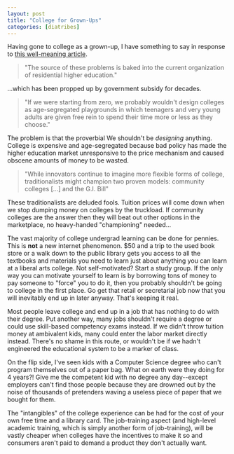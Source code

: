 ```yaml
---
layout: post
title: "College for Grown-Ups"
categories: [diatribes]
---
```

Having gone to college as a grown-up, I have something to say in response to [this well-meaning article](https://www.nytimes.com/2014/12/12/opinion/college-for-grown-ups.html).

> "The source of these problems is baked into the current organization of residential higher education."

...which has been propped up by government subsidy for decades.

> "If we were starting from zero, we probably wouldn't design colleges as age-segregated playgrounds in which teenagers and very young adults are given free rein to spend their time more or less as they choose."

The problem is that the proverbial We shouldn't be _designing_ anything. College is expensive and age-segregated because bad policy has made the higher education market unresponsive to the price mechanism and caused obscene amounts of money to be wasted.

> "While innovators continue to imagine more flexible forms of college, traditionalists might champion two proven models: community colleges [...] and the G.I. Bill"

These traditionalists are deluded fools. Tuition prices will come down when we stop dumping money on colleges by the truckload. If community colleges are the answer then they will beat out other options in the marketplace, no heavy-handed "championing" needed...

The vast majority of college undergrad learning can be done for pennies. This is **not** a new internet phenomenon. $50 and a trip to the used book store or a walk down to the public library gets you access to all the textbooks and materials you need to learn just about anything you can learn at a liberal arts college. Not self-motivated? Start a study group. If the only way you can motivate yourself to learn is by borrowing tons of money to pay someone to "force" you to do it, then you probably shouldn't be going to college in the first place. Go get that retail or secretarial job now that you will inevitably end up in later anyway. That's keeping it real.

Most people leave college and end up in a job that has nothing to do with their degree. Put another way, many jobs shouldn't require a degree or could use skill-based competency exams instead. If we didn't throw tuition money at ambivalent kids, many could enter the labor market directly instead. There's no shame in this route, or wouldn't be if we hadn't engineered the educational system to be a marker of class.

On the flip side, I've seen kids with a Computer Science degree who can't program themselves out of a paper bag. What on earth were they doing for 4 years?! Give me the competent kid with no degree any day--except employers can't find those people because they are drowned out by the noise of thousands of pretenders waving a useless piece of paper that we bought for them.

The "intangibles" of the college experience can be had for the cost of your own free time and a library card. The job-training aspect (and high-level academic training, which is simply another form of job-training), will be vastly cheaper when colleges have the incentives to make it so and consumers aren't paid to demand a product they don't actually want.
